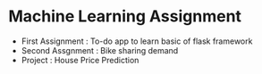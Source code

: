# Machine Learning Assignment 
- First Assignment : To-do app to learn basic of flask framework
- Second Assgnment : Bike sharing demand 
- Project : House Price Prediction
